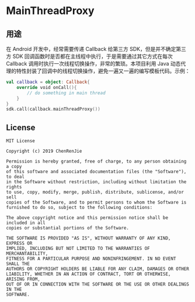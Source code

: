 # MainThreadProxy

## 用途

在 Android 开发中，经常需要传递 Callback 给第三方 SDK，但是并不确定第三方 SDK 回调函数时是否都在主线程中执行，于是需要通过其它方式在每次 Callback 调用时执行一次线程切换操作，非常的繁琐。本项目利用 Java 动态代理的特性封装了回调中的线程切换操作，避免一遍又一遍的编写模板代码。示例：

```kotlin
val callback = object: Callback{
  	override void onCall(){
      	// do something in main thread
    }
}
sdk.call(callback.mainThreadProxy())
```

## License

```
MIT License

Copyright (c) 2019 ChenRenJie

Permission is hereby granted, free of charge, to any person obtaining a copy
of this software and associated documentation files (the "Software"), to deal
in the Software without restriction, including without limitation the rights
to use, copy, modify, merge, publish, distribute, sublicense, and/or sell
copies of the Software, and to permit persons to whom the Software is
furnished to do so, subject to the following conditions:

The above copyright notice and this permission notice shall be included in all
copies or substantial portions of the Software.

THE SOFTWARE IS PROVIDED "AS IS", WITHOUT WARRANTY OF ANY KIND, EXPRESS OR
IMPLIED, INCLUDING BUT NOT LIMITED TO THE WARRANTIES OF MERCHANTABILITY,
FITNESS FOR A PARTICULAR PURPOSE AND NONINFRINGEMENT. IN NO EVENT SHALL THE
AUTHORS OR COPYRIGHT HOLDERS BE LIABLE FOR ANY CLAIM, DAMAGES OR OTHER
LIABILITY, WHETHER IN AN ACTION OF CONTRACT, TORT OR OTHERWISE, ARISING FROM,
OUT OF OR IN CONNECTION WITH THE SOFTWARE OR THE USE OR OTHER DEALINGS IN THE
SOFTWARE.
```
